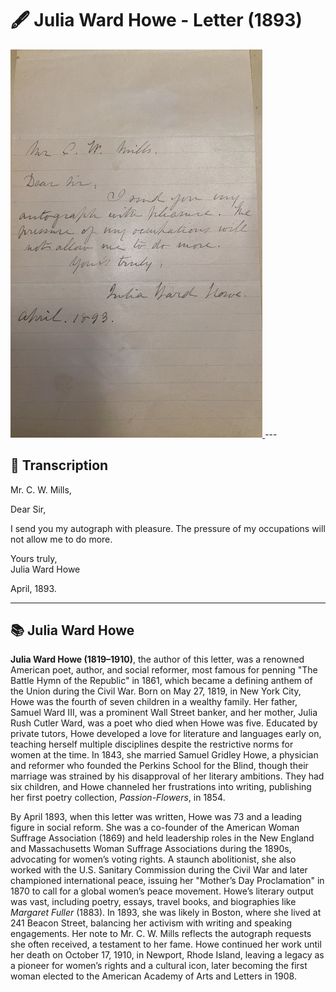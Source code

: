 # 🖋️ Julia Ward Howe - Letter (1893)

<a href="../assets/Howe_Letter.jpg" target="_blank">
  <img src="../assets/Howe_Letter.jpg" alt="Howe Letter" style="max-width: 80%; height: auto;"/>
</a>
---

## 📜 Transcription

Mr. C. W. Mills,  

Dear Sir,  

I send you my autograph with pleasure. The pressure of my occupations will not allow me to do more.  

Yours truly,  
Julia Ward Howe  

April, 1893.  

---

## 📚 Julia Ward Howe

**Julia Ward Howe (1819–1910)**, the author of this letter, was a renowned American poet, author, and social reformer, most famous for penning "The Battle Hymn of the Republic" in 1861, which became a defining anthem of the Union during the Civil War. Born on May 27, 1819, in New York City, Howe was the fourth of seven children in a wealthy family. Her father, Samuel Ward III, was a prominent Wall Street banker, and her mother, Julia Rush Cutler Ward, was a poet who died when Howe was five. Educated by private tutors, Howe developed a love for literature and languages early on, teaching herself multiple disciplines despite the restrictive norms for women at the time. In 1843, she married Samuel Gridley Howe, a physician and reformer who founded the Perkins School for the Blind, though their marriage was strained by his disapproval of her literary ambitions. They had six children, and Howe channeled her frustrations into writing, publishing her first poetry collection, *Passion-Flowers*, in 1854.

By April 1893, when this letter was written, Howe was 73 and a leading figure in social reform. She was a co-founder of the American Woman Suffrage Association (1869) and held leadership roles in the New England and Massachusetts Woman Suffrage Associations during the 1890s, advocating for women’s voting rights. A staunch abolitionist, she also worked with the U.S. Sanitary Commission during the Civil War and later championed international peace, issuing her "Mother’s Day Proclamation" in 1870 to call for a global women’s peace movement. Howe’s literary output was vast, including poetry, essays, travel books, and biographies like *Margaret Fuller* (1883). In 1893, she was likely in Boston, where she lived at 241 Beacon Street, balancing her activism with writing and speaking engagements. Her note to Mr. C. W. Mills reflects the autograph requests she often received, a testament to her fame. Howe continued her work until her death on October 17, 1910, in Newport, Rhode Island, leaving a legacy as a pioneer for women’s rights and a cultural icon, later becoming the first woman elected to the American Academy of Arts and Letters in 1908.
